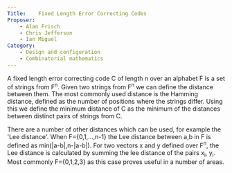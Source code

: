 ```yaml
---
Title:    Fixed Length Error Correcting Codes
Proposer: 
    - Alan Frisch
    - Chris Jefferson
    - Ian Miguel
Category: 
    - Design and configuration
    - Combinatorial mathematics
---
```


A fixed length error correcting code C of length n over an alphabet F
is a set of strings from F<sup>n</sup>. Given two strings from F<sup>n</sup>
we can define the distance between them. The most commonly used
distance is the Hamming distance, defined as the number of positions
where the strings differ. Using this we define the minimum distance of
C as the minimum of the distances between distinct pairs of strings
from C.

There are a number of other distances which can be used, for
example the 'Lee distance'. When F={0,1,...,n-1} the Lee distance
between a,b in F is defined as min(|a-b|,n-|a-b|). For two vectors x
and y defined over F<sup>n</sup>, the Lee distance is calculated by
summing the lee distance of the pairs x<sub>i</sub>, y<sub>i</sub>.
Most commonly F={0,1,2,3} as this case proves useful in a number of
areas.